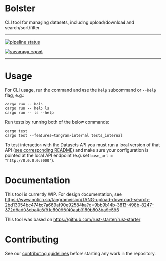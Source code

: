 # Bolster

CLI tool for managing datasets, including upload/download and
search/sort/filter.

---

[![pipeline status](https://gitlab.com/tangram-vision/bolster/badges/main/pipeline.svg)](https://gitlab.com/tangram-vision/bolster/-/commits/main)

[![coverage report](https://gitlab.com/tangram-vision/bolster/badges/main/coverage.svg)](https://gitlab.com/tangram-vision/bolster/-/commits/main)

---


# Usage

For CLI usage, run the command and use the `help` subcommand or `--help` flag, e.g.:

```
cargo run -- help
cargo run -- help ls
cargo run -- ls --help
```

Run tests by running both of the below commands:

```
cargo test
cargo test --features=tangram-internal tests_internal
```

To test interaction with the Datasets API you must run a local version of
that API ([see corresponding
README](https://gitlab.com/tangram-vision/devops/-/tree/greg/postgrest-app/tangram-datasets))
and make sure your configuration is pointed at the local API endpoint (e.g.
set `base_url = "http://0.0.0.0:3000"`).

# Documentation

This tool is currently WIP. For design documentation, see
https://www.notion.so/tangramvision/TANG-upload-download-search-2bd13054bc474bc7a669af90e92584ba?d=9bb9b14b-3813-498b-8247-372d6ad03cba#c6f91c59096f40aab3159b503ba9c595

This tool was based on https://github.com/rust-starter/rust-starter

# Contributing

See our [contributing guidelines](CONTRIBUTING.md) before starting any work in
the repository.
